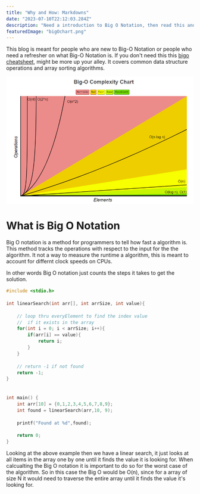 ```yaml
---
title: "Why and How: Markdowns"
date: "2023-07-10T22:12:03.284Z"
description: "Need a introduction to Big O Notation, then read this and I'll work thru some"
featuredImage: "bigOchart.png"
---
```


This blog is meant for people who are new to Big-O Notation or people who need a refresher on what Big-O Notation is. If you don't need this this [bigo cheatsheet](https://www.bigocheatsheet.com/), might be more up your alley. It covers common data structure operations and array sorting algorithms.

![bigOChar](./bigOchart.png)


# What is Big O Notation

Big O notation is a method for programmers to tell how fast a algorithm is. This method tracks the operations with respect to the input for the the algorithm. It not a way to measure the runtime a algorithm, this is meant to account for differnt clock speeds on CPUs.

In other words Big O notation just counts the steps it takes to get the solution.

```c
#include <stdio.h>

int linearSearch(int arr[], int arrSize, int value){
    
    // loop thru everyElement to find the index value 
    //  if it exists in the array
    for(int i = 0; i < arrSize; i++){
        if(arr[i] == value){
            return i;
        }
    }
    
    // return -1 if not found
    return -1;
}


int main() {
    int arr[10] = {0,1,2,3,4,5,6,7,8,9};
    int found = linearSearch(arr,10, 9);
    
    printf("Found at %d",found);

    return 0;
}
```

Looking at the above example then we have a linear search, it just looks at all items in the array one by one until it finds the value it is looking for. When calcualting the Big O notation it is important to do so for the worst case of the algorithm. So in this case the Big O would be O(n), since for a array of size N it would need to traverse the entire array until it finds the value it's looking for. 

